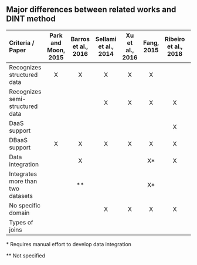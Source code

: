 ## Major differences between related works and DINT method

Criteria / Paper                  | Park and Moon, 2015 | Barros et al., 2016 | Sellami et al., 2014 | Xu et al., 2016 | Fang, 2015 | Ribeiro et al., 2018 | **Our DINT**
:---------------------------------|:-------------------:|:-------------------:|:--------------------:|:---------------:|:----------:|:--------------------:|:-------------:
Recognizes structured data        |X                    |X                    |X                     |X                |X           |                      |X
Recognizes semi-structured data   |                     |                     |X                     |X                |X           |X                     |X
DaaS support                      |                     |                     |                      |                 |            |X                     |X
DBaaS support                     |X                    |X                    |X                     |X                |X           |X                     |X
Data integration                  |                     |X                    |                      |                 |X*          |X                     |X
Integrates more than two datasets |                     |**                   |                      |                 |X*          |                      |X
No specific domain                |                     |                     |X                     |X                |X           |X                     |X
Types of joins                    |                     |                     |                      |                 |            |                      |X


\* Requires manual effort to develop data integration

** Not specified
